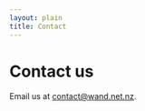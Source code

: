 ```yaml
---
layout: plain
title: Contact
---
```


# Contact us

Email us at [contact@wand.net.nz](mailto:contact@wand.net.nz).
